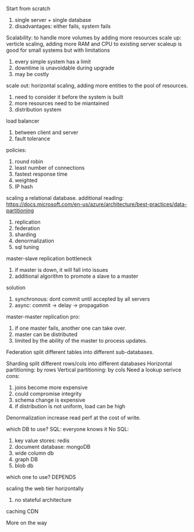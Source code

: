 Start from scratch
1. single server + single database
2. disadvantages: either fails, system fails

Scalability: to handle more volumes by adding more resources
scale up: verticle scaling, adding more RAM and CPU to existing server
scaleup is good for small systems but with limitations
1. every simple system has a limit
2. downtime is unavoidable during upgrade
3. may be costly

scale out: horizontal scaling, adding more entities to the pool of resources.
1. need to consider it before the system is built
2. more resources need to be miantained
3. distribution system

load balancer
1. between client and server
2. fault tolerance

policies:
1. round robin
2. least number of connections
3. fastest response time
4. weighted
5. IP hash

scaling a relational database. additional reading: https://docs.microsoft.com/en-us/azure/architecture/best-practices/data-partitioning
1. replication
2. federation
3. sharding
4. denormalization
5. sql tuning

master-slave replication
bottleneck
1. if master is down, it will fall into issues
2. additional algorithm to promote a slave to a master

solution
1. synchronous: dont commit until accepted by all servers
2. async: commit -> delay -> propagation

master-master replication
pro:
1. if one master fails, another one can take over.
2. master can be distributed
3. limited by the ability of the master to process updates.

Federation
split different tables into different sub-databases.

Sharding
split different rows/cols into different databases
Horizontal partitioning: by rows
Vertical partitioning: by cols
Need a lookup serivce
cons:
1. joins become more expensive
2. could compromise integrity
3. schema change is expensive
4. if distribution is not uniform, load can be high

Denormalization
increase read perf at the cost of write.

which DB to use?
SQL: everyone knows it
No SQL: 
1. key value stores: redis
2. document database: mongoDB
3. wide column db
4. graph DB
5. blob db

which one to use? DEPENDS

scaling the web tier horizontally
1. no stateful architecture

caching
CDN

More on the way